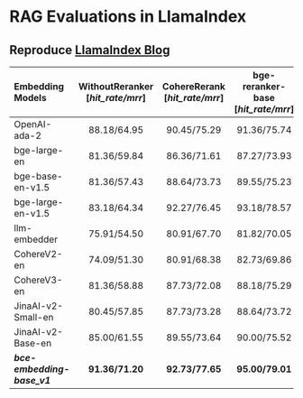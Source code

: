 <!--
 * @Description: 
 * @Author: shenlei
 * @Date: 2023-12-31 23:44:03
 * @LastEditTime: 2024-01-02 23:05:31
 * @LastEditors: shenlei
-->
# RAG Evaluations in LlamaIndex  

## Reproduce [LlamaIndex Blog](https://blog.llamaindex.ai/boosting-rag-picking-the-best-embedding-reranker-models-42d079022e83)

| Embedding Models | WithoutReranker <br> [*hit_rate/mrr*] | CohereRerank <br> [*hit_rate/mrr*] | bge-reranker-base <br> [*hit_rate/mrr*] | bge-reranker-large <br> [*hit_rate/mrr*] | ***bce-reranker-base_v1*** <br> [*hit_rate/mrr*] | 
|:-------------------------------|:--------:|:--------:|:--------:|:--------:|:--------:| 
| OpenAI-ada-2 | 88.18/64.95 | 90.45/75.29 | 91.36/75.74 | 91.36/76.72 | **92.27/78.33** |  
| bge-large-en | 81.36/59.84 | 86.36/71.61 | 87.27/73.93 | 86.82/75.23 | **88.18/77.36** |  
| bge-base-en-v1.5 | 81.36/57.43 | 88.64/73.73 | 89.55/75.23 | 88.18/74.89 | **89.09/76.89** |  
| bge-large-en-v1.5 | 83.18/64.34 | 92.27/76.45 | 93.18/78.57 | 92.73/79.59 | **94.09/81.74** |  
| llm-embedder | 75.91/54.50 | 80.91/67.70 | 81.82/70.05 | 81.36/69.86 | **82.73/71.38** |  
| CohereV2-en | 74.09/51.30 | 80.91/68.38 | 82.73/69.86 | 82.27/69.33 | **83.18/72.58** |  
| CohereV3-en | 81.36/58.88 | 87.73/72.08 | 88.18/75.29 | 88.64/75.28 | **89.09/76.82** |  
| JinaAI-v2-Small-en | 80.45/57.85 | 87.73/73.28 | 88.64/73.72 | 88.64/74.39 | **90.00/76.98** |  
| JinaAI-v2-Base-en | 85.00/61.55 | 89.55/73.64 | 90.00/75.52 | 89.09/75.75 | **90.91/78.18** |  
| ***bce-embedding-base_v1*** | **91.36/71.20** | **92.73/77.65** | **95.00/79.01** | **95.00/79.95** | ***96.36/82.20*** |  